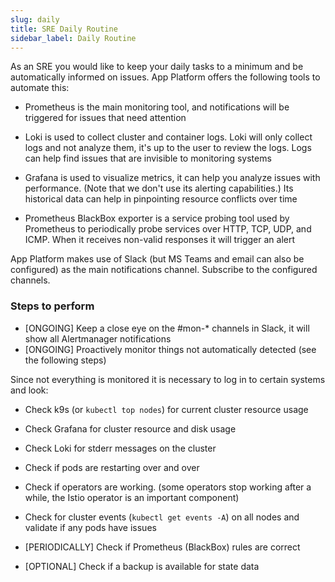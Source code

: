 ```yaml
---
slug: daily
title: SRE Daily Routine
sidebar_label: Daily Routine
---
```


As an SRE you would like to keep your daily tasks to a minimum and be automatically informed on issues. App Platform offers the following tools to automate this:

- Prometheus is the main monitoring tool, and notifications will be triggered for issues that need attention

- Loki is used to collect cluster and container logs. Loki will only collect logs and not analyze them, it's up to the user to review the logs. Logs can help find issues that are invisible to monitoring systems

- Grafana is used to visualize metrics, it can help you analyze issues with performance. (Note that we don't use its alerting capabilities.) Its historical data can help in pinpointing resource conflicts over time

- Prometheus BlackBox exporter is a service probing tool used by Prometheus to periodically probe services over HTTP, TCP, UDP, and ICMP. When it receives non-valid responses it will trigger an alert

App Platform makes use of Slack (but MS Teams and email can also be configured) as the main notifications channel. Subscribe to the configured channels.

### Steps to perform

- [ONGOING] Keep a close eye on the #mon-\* channels in Slack, it will show all Alertmanager notifications
- [ONGOING] Proactively monitor things not automatically detected (see the following steps)

Since not everything is monitored it is necessary to log in to certain systems and look:

- Check k9s (or `kubectl top nodes`) for current cluster resource usage

- Check Grafana for cluster resource and disk usage

- Check Loki for stderr messages on the cluster

- Check if pods are restarting over and over

- Check if operators are working. (some operators stop working after a while, the Istio operator is an important component)

- Check for cluster events (`kubectl get events -A`) on all nodes and validate if any pods have issues

- [PERIODICALLY] Check if Prometheus (BlackBox) rules are correct

- [OPTIONAL] Check if a backup is available for state data
